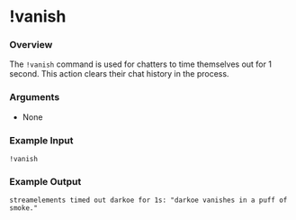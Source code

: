 # !vanish

### Overview

The `!vanish` command is used for chatters to time themselves out for 1 second. This action clears their chat history in the process.

### Arguments

- None

### Example Input

```
!vanish
```

### Example Output

```
streamelements timed out darkoe for 1s: "darkoe vanishes in a puff of smoke."
```
